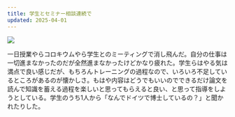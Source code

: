 ```yaml
---
title: 学生とセミナー相談連続で
updated: 2025-04-01
---
```

![](https://i.imgur.com/WdeMwdy.jpeg)

一日授業やらコロキウムやら学生とのミーティングで消し飛んだ。自分の仕事は一切進まなかったのだが全然進まなかったけどかなり疲れた。学生らはやる気は満点で良い感じだが、もちろんトレーニングの過程なので、いろいろ不足しているところがあるのが懐かしさ。もはや内容はどうでもいいのでできるだけ論文を読んで知識を蓄える過程を楽しいと思ってもらえると良い、と思って指導をしようとしている。学生のうち1人から「なんでドイツで博士しているの？」と聞かれたりした。